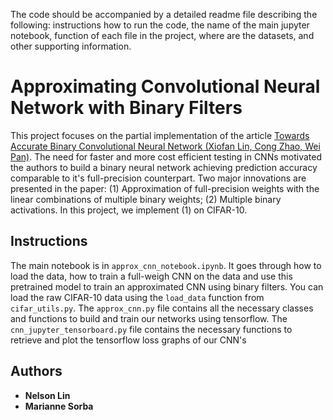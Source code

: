 The code should be accompanied by a detailed readme file describing the following: instructions how to run the code, the name of the main jupyter notebook, function of each file in the project, where are the datasets, and other supporting information.

# Approximating Convolutional Neural Network with Binary Filters

This project focuses on the partial implementation of the article [Towards Accurate Binary Convolutional Neural Network (Xiofan Lin, Cong Zhao, Wei Pan)](https://arxiv.org/abs/1711.11294). The need for faster and more cost efficient testing in CNNs motivated the authors to build a binary neural network achieving prediction accuracy comparable to it's full-precision counterpart. Two major innovations are presented in the paper: (1) Approximation of full-precision weights with the linear combinations of multiple binary weights; (2) Multiple binary activations. In this project, we implement (1) on CIFAR-10.

## Instructions

The main notebook is in `approx_cnn_notebook.ipynb`. It goes through how to load the data, how to train a full-weigh CNN on the data and use this pretrained model to train an approximated CNN using binary filters.
You can load the raw CIFAR-10 data using the `load_data` function from `cifar_utils.py`.
The `approx_cnn.py` file contains all the necessary classes and functions to build and train our networks using tensorflow.
The `cnn_jupyter_tensorboard.py` file contains the necessary functions to retrieve and plot the tensorflow loss graphs of our CNN's

## Authors


* **Nelson Lin**
* **Marianne Sorba** 
